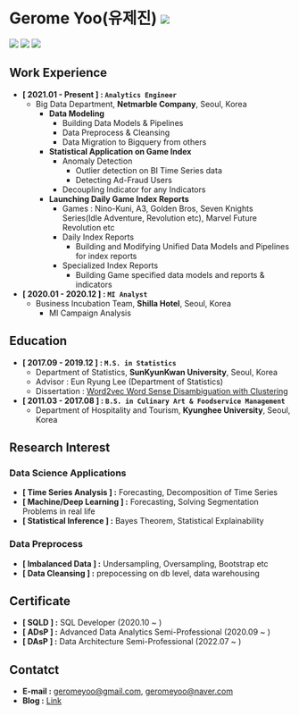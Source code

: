 # Gerome Yoo(유제진) <a href="https://github.com/ashjean7805" target="_blank"><img src="https://img.shields.io/badge/Github-181717?style=flat-square&logo=Github&logoColor=white"/></a>

<img src="https://img.shields.io/badge/Python-3776AB?style=for-the-badge&logo=Python&logoColor=white"> <img src="https://img.shields.io/badge/R-276DC3?style=for-the-badge&logo=R&logoColor=white"> <img src="https://img.shields.io/badge/bigquery-4285F4?style=for-the-badge&logo=Google&logoColor=white">

## Work Experience
- **[ 2021.01 - Present ] : `Analytics Engineer`**
    - Big Data Department, **Netmarble Company**, Seoul, Korea
        - **Data Modeling**
            - Building Data Models & Pipelines
            - Data Preprocess & Cleansing
            - Data Migration to Bigquery from others
        - **Statistical Application on Game Index**
            - Anomaly Detection
                - Outlier detection on BI Time Series data 
                - Detecting Ad-Fraud Users
            - Decoupling Indicator for any Indicators
        - **Launching Daily Game Index Reports**
            - Games : Nino-Kuni, A3, Golden Bros, Seven Knights Series(Idle Adventure, Revolution etc), Marvel Future Revolution etc
            - Daily Index Reports
                - Building and Modifying Unified Data Models and Pipelines for index reports
            - Specialized Index Reports
                - Building Game specified data models and reports & indicators
- **[ 2020.01 - 2020.12 ] : `MI Analyst`**
    - Business Incubation Team, **Shilla Hotel**, Seoul, Korea
        - MI Campaign Analysis

## Education
- **[ 2017.09 - 2019.12 ] : `M.S. in Statistics`**
    - Department of Statistics, **SunKyunKwan University**, Seoul, Korea
    - Advisor : Eun Ryung Lee (Department of Statistics)
    - Dissertation : [Word2vec Word Sense Disambiguation with Clustering](https://github.com/ashjean7805/Lecture_Material/blob/main/Master/Paper.pdf)
- **[ 2011.03 - 2017.08 ] : `B.S. in Culinary Art & Foodservice Management`**
    - Department of Hospitality and Tourism, **Kyunghee University**, Seoul, Korea

## Research Interest
### Data Science Applications
- **[ Time Series Analysis ] :** Forecasting, Decomposition of Time Series
- **[ Machine/Deep Learning ] :** Forecasting, Solving Segmentation Problems in real life
- **[ Statistical Inference ] :** Bayes Theorem, Statistical Explainability

### Data Preprocess
- **[ Imbalanced Data ] :** Undersampling, Oversampling, Bootstrap etc
- **[ Data Cleansing ] :** prepocessing on db level, data warehousing

## Certificate
- **[ SQLD ] :** SQL Developer (2020.10 ~ )
- **[ ADsP ] :** Advanced Data Analytics Semi-Professional (2020.09 ~ )
- **[ DAsP ] :** Data Architecture Semi-Professional (2022.07 ~ )

## Contatct
- **E-mail :** geromeyoo@gmail.com, geromeyoo@naver.com
- **Blog :** [Link](https://ashjeanpub.github.io/tech-blog/)
